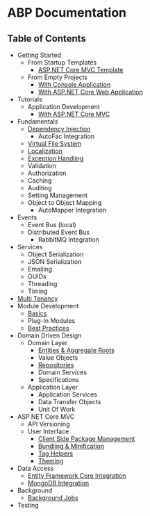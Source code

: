 ﻿# ABP Documentation

## Table of Contents

* Getting Started
  * From Startup Templates
    * [ASP.NET Core MVC Template](Getting-Started-AspNetCore-MVC-Template.md)
  * From Empty Projects
    * [With Console Application](Getting-Started-Console-Application.md)
    * [With ASP.NET Core Web Application](Getting-Started-AspNetCore-Application.md)
* Tutorials
  * Application Development
    * [With ASP.NET Core MVC](Tutorials/AspNetCore-Mvc/Part-I.md)
* Fundamentals
  * [Dependency Injection](Dependency-Injection.md)
    * AutoFac Integration
  * [Virtual File System](Virtual-File-System.md)
  * [Localization](Localization.md)
  * [Exception Handling](Exception-Handling.md)
  * Validation
  * Authorization
  * Caching
  * Auditing
  * Setting Management
  * Object to Object Mapping
    * AutoMapper Integration
* Events
  * Event Bus (local)
  * Distributed Event Bus
    * RabbitMQ Integration
* Services
  * Object Serialization
  * JSON Serialization
  * Emailing
  * GUIDs
  * Threading
  * Timing
* [Multi Tenancy](Multi-Tenancy.md)
* Module Development
  * [Basics](Module-Development-Basics.md)
  * Plug-In Modules
  * [Best Practices](Best-Practices/Index.md)
* Domain Driven Design
  * Domain Layer
    * [Entities & Aggregate Roots](Entities.md)
    * Value Objects
    * [Repositories](Repositories.md)
    * Domain Services
    * Specifications
  * Application Layer
    * Application Services
    * Data Transfer Objects
    * Unit Of Work
* ASP.NET Core MVC
  * API Versioning
  * User Interface
    * [Client Side Package Management](AspNetCore/Client-Side-Package-Management.md)
    * [Bundling & Minification](AspNetCore/Bundling-Minification.md)
    * [Tag Helpers](Tag-Helpers.md)
    * [Theming](AspNetCore/Theming.md)
* Data Access
  * [Entity Framework Core Integration](Entity-Framework-Core.md)
  * [MongoDB Integration](MongoDB.md)
* Background
  * [Background Jobs](Background-Jobs.md)
* Testing
